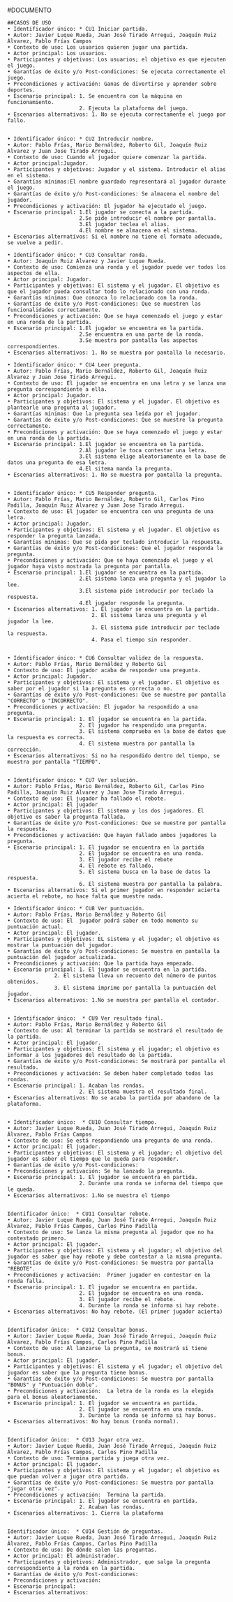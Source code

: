 #DOCUMENTO
  
	##CASOS DE USO
	• Identificador único: * CU1 Iniciar partida.
	• Autor: Javier Luque Rueda, Juan José Tirado Arregui, Joaquín Ruiz Álvarez, Pablo Frías Campos
	• Contexto de uso: Los usuarios quieren jugar una partida.
	• Actor principal: Los usuarios.
	• Participantes y objetivos: Los usuarios; el objetivo es que ejecuten el juego.
	• Garantías de éxito y/o Post-condiciones: Se ejecuta correctamente el juego.
	• Precondiciones y activación: Ganas de divertirse y aprender sobre deportes.
	• Escenario principal: 1. Se encuentra con la máquina en funcionamiento.
	                       2. Ejecuta la plataforma del juego.
	• Escenarios alternativos: 1. No se ejecuta correctamente el juego por fallo.


	• Identificador único: * CU2 Introducir nombre.
	• Autor: Pablo Frías, Mario Bernáldez, Roberto Gil, Joaquín Ruiz Alvarez y Juan Jose Tirado Arregui.
	• Contexto de uso: Cuando el jugador quiere comenzar la partida.
	• Actor principal:Jugador.
	• Participantes y objetivos: Jugador y el sistema. Introducir el alias en el sistema.
	• Garantías mínimas:El nombre guardado representará al jugador durante el juego.
	• Garantías de éxito y/o Post-condiciones: Se almacena el nombre del jugador.
	• Precondiciones y activación: El jugador ha ejecutado el juego.
	• Escenario principal: 1.El jugador se conecta a la partida.
						   2.Se pide introducir el nombre por pantalla.
						   3.El jugador teclea el alias.
						   4.El nombre se almacena en el sistema.
	• Escenarios alternativos: Si el nombre no tiene el formato adecuado, se vuelve a pedir.
	
	• Identificador único: * CU3 Consultar ronda.
	• Autor: Joaquín Ruiz Alvarez y Javier Luque Rueda.
	• Contexto de uso: Comienza una ronda y el jugador puede ver todos los aspectos de ella.
	• Actor principal: Jugador.
	• Participantes y objetivos: El sistema y el jugador. El objetivo es que el jugador pueda consultar todo lo relacionado con una ronda.
	• Garantías mínimas: Que conozca lo relacionado con la ronda.
	• Garantías de éxito y/o Post-condiciones: Que se muestren las funcionalidades correctamente.
	• Precondiciones y activación: Que se haya comenzado el juego y estar en una ronda de la partida.
	• Escenario principal: 1.El jugador se encuentra en la partida.
						   2.Se encuentra en una parte de la ronda.
						   3.Se muestra por pantalla los aspectos correspondientes.
	• Escenarios alternativos: 1. No se muestra por pantalla lo necesario.

	• Identificador único: * CU4 Leer pregunta.
	• Autor: Pablo Frías, Mario Bernáldez, Roberto Gil, Joaquín Ruiz Alvarez y Juan Jose Tirado Arregui.
	• Contexto de uso: El jugador se encuentra en una letra y se lanza una pregunta correspondiente a ella.
	• Actor principal: Jugador.
	• Participantes y objetivos: El sistema y el jugador. El objetivo es plantearle una pregunta al jugador.
	• Garantías mínimas: Que la pregunta sea leída por el jugador.
	• Garantías de éxito y/o Post-condiciones: Que se muestre la pregunta correctamente.
	• Precondiciones y activación: Que se haya comenzado el juego y estar en una ronda de la partida.
	• Escenario principal: 1.El jugador se encuentra en la partida.
						   2.Al jugador le toca contestar una letra.
						   3.El sistema elige aleatoriamente en la base de datos una pregunta de esa letra.
						   4.El sitema manda la pregunta.
	• Escenarios alternativos: 1. No se muestra por pantalla la pregunta.
	
	
	• Identificador único: * CU5 Responder pregunta.
	• Autor: Pablo Frías, Mario Bernáldez, Roberto Gil, Carlos Pino Padilla, Joaquín Ruiz Alvarez y Juan Jose Tirado Arregui.
	• Contexto de uso: El jugador se encuentra con una pregunta de una letra.
	• Actor principal: Jugador.
	• Participantes y objetivos: El sistema y el jugador. El objetivo es responder la pregunta lanzada.
	• Garantías mínimas: Que se pida por teclado introducir la respuesta.
	• Garantías de éxito y/o Post-condiciones: Que el jugador responda la pregunta.
	• Precondiciones y activación: Que se haya comenzado el juego y el jugador haya visto mostrada la pregunta por pantalla.
	• Escenario principal: 1.El jugador se encuentra en la partida.
						   2.El sistema lanza una pregunta y el jugador la lee.
						   3.El sistema pide introducir por teclado la respuesta.
						   4.El jugador responde la pregunta.
	• Escenarios alternativos: 1. El jugador se encuentra en la partida.
							   2. El sistema lanza una pregunta y el jugador la lee.
							   3. El sistema pide introducir por teclado la respuesta.
							   4. Pasa el tiempo sin responder.
	
	
	• Identificador único: * CU6 Consultar validez de la respuesta.
	• Autor: Pablo Frías, Mario Bernáldez y Roberto Gil
	• Contexto de uso: El jugador acaba de responder una pregunta.
	• Actor principal: Jugador.
	• Participantes y objetivos: El sistema y el jugador. El objetivo es saber por el jugador si la pregunta es correcta o no. 
	• Garantías de éxito y/o Post-condiciones: Que se muestre por pantalla "CORRECTO" o "INCORRECTO".
	• Precondiciones y activación: El jugador ha respondido a una pregunta.
	• Escenario principal: 1. El jugador se encuentra en la partida.
						   2. El jugador ha respondido una pregunta.
						   3. El sistema comprueba en la base de datos que la respuesta es correcta.
						   4. El sistema muestra por pantalla la corrección.
	• Escenarios alternativos: Si no ha respondido dentro del tiempo, se muestra por pantalla "TIEMPO".
	
	
	• Identificador único: * CU7 Ver solución.
	• Autor: Pablo Frías, Mario Bernáldez, Roberto Gil, Carlos Pino Padilla, Joaquín Ruiz Alvarez y Juan Jose Tirado Arregui.
	• Contexto de uso: El jugador ha fallado el rebote.
	• Actor principal: El jugador
	• Participantes y objetivos: El sistema y los dos jugadores. El objetivo es saber la pregunta fallada.
	• Garantías de éxito y/o Post-condiciones: Que se muestre por pantalla la respuesta.
	• Precondiciones y activación: Que hayan fallado ambos jugadores la pregunta.
	• Escenario principal: 1. El jugador se encuentra en la partida
						   2. El jugador se encuentra en una ronda.
						   3. El jugador recibe el rebote
						   4. El rebote es fallado.
						   5. El sistema busca en la base de datos la respuesta.
						   6. El sistema muestra por pantalla la palabra.
	• Escenarios alternativos: Si el primer jugador en responder acierta acierta el rebote, no hace falta que muestre nada.								
							
	• Identificador único: * CU8 Ver puntuación.
	• Autor: Pablo Frías, Mario Bernáldez y Roberto Gil
	• Contexto de uso: El  jugador podrá saber en todo momento su puntuación actual.
	• Actor principal: El jugador.
	• Participantes y objetivos: EL sistema y el jugador; el objetivo es mostrar la puntuación del jugador. 
	• Garantías de éxito y/o Post-condiciones: Se muestra en pantalla la puntuación del jugador actualizada.
	• Precondiciones y activación: Que la partida haya empezado.
	• Escenario principal: 1. El jugador se encuentra en la partida.
			       2. El sistema lleva un recuento del número de puntos obtenidos. 
			       3. El sistema imprime por pantalla la puntuación del jugador.	
	• Escenarios alternativos: 1.No se muestra por pantalla el contador.
		

	• Identificador único:  * CU9 Ver resultado final.
	• Autor: Pablo Frías, Mario Bernáldez y Roberto Gil
	• Contexto de uso: Al terminar la partida se mostrará el resultado de la partida.
	• Actor principal: El jugador.
	• Participantes y objetivos: El sistema y el jugador; el objetivo es informar a los jugadores del resultado de la partida.
	• Garantías de éxito y/o Post-condiciones: Se mostrará por pantalla el resultado.
	• Precondiciones y activación: Se deben haber completado todas las rondas.
	• Escenario principal: 1. Acaban las rondas.
	                       2. El sistema muestra el resultado final.
	• Escenarios alternativos: No se acaba la partida por abandono de la plataforma.

	
	• Identificador único:  * CU10 Consultar tiempo.
	• Autor: Javier Luque Rueda, Juan José Tirado Arregui, Joaquín Ruiz Álvarez, Pablo Frías Campos
	• Contexto de uso: Se está respondiendo una pregunta de una ronda.
	• Actor principal: El jugador.
	• Participantes y objetivos: El sistema y el jugador; el objetivo del jugador es saber el tiempo que le queda para responder.
	• Garantías de éxito y/o Post-condiciones: 
	• Precondiciones y activación: Se ha lanzado la pregunta.
	• Escenario principal: 1. El jugador se encuentra en partida.
	                       2. Durante una ronda se informa del tiempo que le queda.
	• Escenarios alternativos: 1.No se muestra el tiempo


	Identificador único:  * CU11 Consultar rebote.
	• Autor: Javier Luque Rueda, Juan José Tirado Arregui, Joaquín Ruiz Álvarez, Pablo Frías Campos, Carlos Pino Padilla
	• Contexto de uso: Se lanza la misma pregunta al jugador que no ha contestado primero.
	• Actor principal: El jugador.
	• Participantes y objetivos: El sistema y el jugador; el objetivo del jugador es saber que hay rebote y debe contestar a la misma pregunta.
	• Garantías de éxito y/o Post-condiciones: Se muestra por pantalla "REBOTE".
	• Precondiciones y activación:  Primer jugador en contestar en la ronda falla.
	• Escenario principal: 1. El jugador se encuentra en partida.
	                       2. El jugador se encuentra en una ronda.
						   3. El jugador recibe el rebote.
						   4. Durante la ronda se informa si hay rebote.
	• Escenarios alternativos: No hay rebote. (El primer jugador acierta)

	
	Identificador único:  * CU12 Consultar bonus.
	• Autor: Javier Luque Rueda, Juan José Tirado Arregui, Joaquín Ruiz Álvarez, Pablo Frías Campos, Carlos Pino Padilla
	• Contexto de uso: Al lanzarse la pregunta, se mostrará si tiene bonus.
	• Actor principal: El jugador.
	• Participantes y objetivos: El sistema y el jugador; el objetivo del jugador es saber que la pregunta tiene bonus.
	• Garantías de éxito y/o Post-condiciones: Se muestra por pantalla "BONUS" y "Puntuación doble".
	• Precondiciones y activación:  La letra de la ronda es la elegida para el bonus aleatoriamente.
	• Escenario principal: 1. El jugador se encuentra en partida.
	                       2. El jugador se encuentra en una ronda.
						   3. Durante la ronda se informa si hay bonus.
	• Escenarios alternativos: No hay bonus (ronda normal).


	Identificador único:  * CU13 Jugar otra vez.
	• Autor: Javier Luque Rueda, Juan José Tirado Arregui, Joaquín Ruiz Álvarez, Pablo Frías Campos, Carlos Pino Padilla
	• Contexto de uso: Termina partida y juega otra vez.
	• Actor principal: El jugador.
	• Participantes y objetivos: El sistema y el jugador; el objetivo es que puedan volver a jugar otra partida.
	• Garantías de éxito y/o Post-condiciones: Se muestra por pantalla "jugar otra vez".
	• Precondiciones y activación:  Termina la partida.
	• Escenario principal: 1. El jugador se encuentra en partida.
	                       2. Acaban las rondas.
	• Escenarios alternativos: 1. Cierra la plataforma


	Identificador único:  * CU14 Gestión de preguntas.
	• Autor: Javier Luque Rueda, Juan José Tirado Arregui, Joaquín Ruiz Álvarez, Pablo Frías Campos, Carlos Pino Padilla
	• Contexto de uso: De dónde salen las preguntas.
	• Actor principal: El administrador. 
	• Participantes y objetivos: Administrador, que salga la pregunta correspondiente a la ronda en la partida.
	• Garantías de éxito y/o Post-condiciones: 
	• Precondiciones y activación: 
	• Escenario principal: 
	• Escenarios alternativos:

			       



 
